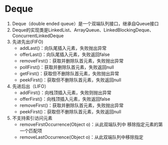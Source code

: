 # Deque

1. Deque（double ended queue）是一个双端队列接口，继承自Queue接口
2. Deque的实现类是LinkedList、ArrayQueue、LinkedBlockingDeque、ConcurrentLinkedDeque
3. 先进先出(FIFO)
   * addLast()：向队尾插入元素，失败抛出异常
   * offerLast()：向队尾插入元素，失败返回false
   * removeFirst()：获取并删除队首元素，失败抛出异常
   * pollFirst()：获取并删除队首元素，失败返回null
   * getFirst()：获取但不删除队首元素，失败抛出异常
   * peekFirst()：获取但不删除队首元素，失败返回null
4. 先进后出（LIFO）
   * addFirst()：向栈顶插入元素，失败则抛出异常
   * offerFirst()：向栈顶插入元素，失败返回false
   * removeFirst()：获取并删除队首元素，失败抛出异常
   * peekFirst()：获取但不删除队首元素，失败返回null
5. 不支持索引访问元素
   * removeFirstOccurrence(Object o)：从此双端队列中 移除指定元素的第一个匹配项
   * removeLastOccurrence(Object o)：从此双端队列中移除指定
